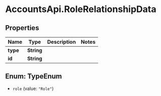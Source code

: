 # AccountsApi.RoleRelationshipData

## Properties
Name | Type | Description | Notes
------------ | ------------- | ------------- | -------------
**type** | **String** |  | 
**id** | **String** |  | 

<a name="TypeEnum"></a>
## Enum: TypeEnum

* `role` (value: `"Role"`)

